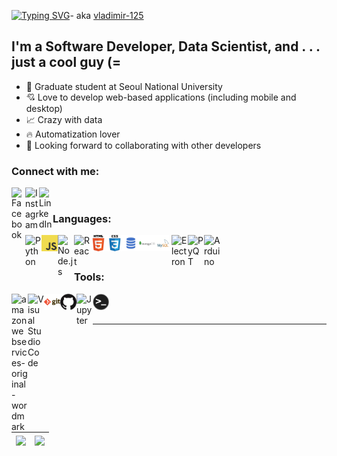 [![Typing SVG](https://readme-typing-svg.herokuapp.com?font=Press+Start+2P&color=%23010003&width=700&height=40&lines=Hi+there%2C+I'm+Vladimir+Egay)](https://git.io/typing-svg)- aka [vladimir-125][website]

## I'm a Software Developer, Data Scientist, and . . . </br> just a cool guy (=

- 🔭 Graduate student at Seoul National University
- 💘 Love to develop web-based applications (including mobile and desktop)
- 📈 Crazy with data
- 🔥 Automatization lover
- 👯 Looking forward to collaborating with other developers
### Connect with me:

[<img align="left" alt="Facebook" width="22px" src="https://cdn.jsdelivr.net/npm/simple-icons@v3/icons/facebook.svg" />][facebook]
[<img align="left" alt="Instagram" width="22px" src="https://cdn.jsdelivr.net/npm/simple-icons@v3/icons/instagram.svg" />][instagram]
[<img align="left" alt="LinkedIn" width="22px" src="https://cdn.jsdelivr.net/npm/simple-icons@v3/icons/linkedin.svg" />][linkedin]

<br />

### Languages:

<img align="left" alt="Python" width="26px" src="https://raw.githubusercontent.com/jmnote/z-icons/master/svg/python.svg" />
<img align="left" alt="JavaScript" width="26px" src="https://raw.githubusercontent.com/github/explore/80688e429a7d4ef2fca1e82350fe8e3517d3494d/topics/javascript/javascript.png" />
<img align="left" alt="Node.js" width="26px" src="https://cdn.jsdelivr.net/gh/devicons/devicon/icons/nodejs/nodejs-original-wordmark.svg" />
<img align="left" alt="React" width="26px" src="https://cdn.jsdelivr.net/gh/devicons/devicon/icons/react/react-original-wordmark.svg" />
<img align="left" alt="HTML5" width="26px" src="https://raw.githubusercontent.com/github/explore/80688e429a7d4ef2fca1e82350fe8e3517d3494d/topics/html/html.png" />
<img align="left" alt="CSS3" width="26px" src="https://raw.githubusercontent.com/github/explore/80688e429a7d4ef2fca1e82350fe8e3517d3494d/topics/css/css.png" />
<img align="left" alt="SQL" width="26px" src="https://raw.githubusercontent.com/github/explore/80688e429a7d4ef2fca1e82350fe8e3517d3494d/topics/sql/sql.png" />
<img align="left" alt="MongoDB" width="26px" src="https://raw.githubusercontent.com/github/explore/80688e429a7d4ef2fca1e82350fe8e3517d3494d/topics/mongodb/mongodb.png" />
<img align="left" alt="MySQL" width="26px" src="https://raw.githubusercontent.com/github/explore/80688e429a7d4ef2fca1e82350fe8e3517d3494d/topics/mysql/mysql.png" />
<img align="left" alt="Electron" width="26px" src="https://cdn.jsdelivr.net/gh/devicons/devicon/icons/electron/electron-original.svg" />
<img align="left" alt="PyQT" width="26px" src="https://cdn.jsdelivr.net/gh/devicons/devicon/icons/qt/qt-original.svg" />
<img align="left" alt="Arduino" width="26px" src="https://cdn.jsdelivr.net/gh/devicons/devicon/icons/arduino/arduino-original-wordmark.svg" />
<br />
<br />

### Tools:
<img align="left" alt="amazonwebservices-original-wordmark" width="26px" src="https://cdn.jsdelivr.net/gh/devicons/devicon/icons/amazonwebservices/amazonwebservices-original-wordmark.svg" />
<img align="left" alt="Visual Studio Code" width="26px" src="https://cdn.jsdelivr.net/gh/devicons/devicon/icons/vscode/vscode-original-wordmark.svg" />
<img align="left" alt="Git" width="26px" src="https://raw.githubusercontent.com/github/explore/80688e429a7d4ef2fca1e82350fe8e3517d3494d/topics/git/git.png" />
<img align="left" alt="GitHub" width="26px" src="https://raw.githubusercontent.com/github/explore/78df643247d429f6cc873026c0622819ad797942/topics/github/github.png" />
<img align="left" alt="Jupyter" width="26px" src="https://cdn.jsdelivr.net/gh/devicons/devicon/icons/jupyter/jupyter-original-wordmark.svg" />
<img align="left" alt="Terminal" width="26px" src="https://raw.githubusercontent.com/github/explore/80688e429a7d4ef2fca1e82350fe8e3517d3494d/topics/terminal/terminal.png" />

<br />
<br />

---

|<img  align="center" src="https://github-readme-stats.vercel.app/api?username=Vladimir-125&show_icons=true&count_private=true&theme=buefy&hide_border=true&disable_animations=false">|<img align="center" src="https://github-readme-stats.vercel.app/api/top-langs/?username=Vladimir-125&layout=compact&theme=buefy&hide_border=true&disable_animations=false&langs_count=10" />|
| ------------- | ------------- |
 

[website]: https://vladimir-125.github.io/resume/
[facebook]: https://www.facebook.com/vladimir.egay.official
[instagram]: https://www.instagram.com/vladimir_egay/
[linkedin]: https://www.linkedin.com/in/vladimir-egay/
